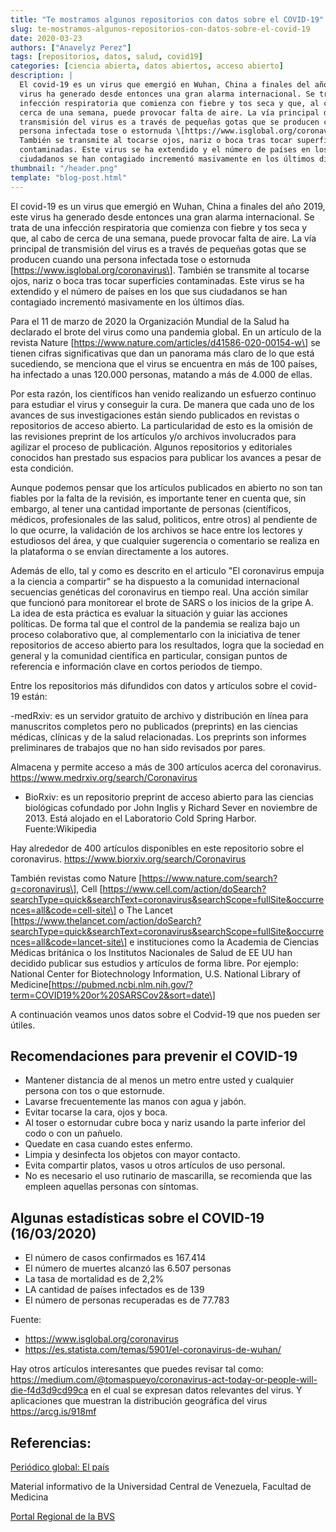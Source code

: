 ```yaml
---
title: "Te mostramos algunos repositorios con datos sobre el COVID-19"
slug: te-mostramos-algunos-repositorios-con-datos-sobre-el-covid-19
date: 2020-03-23
authors: ["Anavelyz Perez"]
tags: [repositorios, datos, salud, covid19]
categories: [ciencia abierta, datos abiertos, acceso abierto]
description: |
  El covid-19 es un virus que emergió en Wuhan, China a finales del año 2019, este
  virus ha generado desde entonces una gran alarma internacional. Se trata de una
  infección respiratoria que comienza con fiebre y tos seca y que, al cabo de
  cerca de una semana, puede provocar falta de aire. La vía principal de
  transmisión del virus es a través de pequeñas gotas que se producen cuando una
  persona infectada tose o estornuda \[https://www.isglobal.org/coronavirus\].
  También se transmite al tocarse ojos, nariz o boca tras tocar superficies
  contaminadas. Este virus se ha extendido y el número de países en los que sus
  ciudadanos se han contagiado incrementó masivamente en los últimos días.
thumbnail: "/header.png"
template: "blog-post.html"
---
```


El covid-19 es un virus que emergió en Wuhan, China a finales del año 2019, este
virus ha generado desde entonces una gran alarma internacional. Se trata de una
infección respiratoria que comienza con fiebre y tos seca y que, al cabo de
cerca de una semana, puede provocar falta de aire. La vía principal de
transmisión del virus es a través de pequeñas gotas que se producen cuando una
persona infectada tose o estornuda \[https://www.isglobal.org/coronavirus\].
También se transmite al tocarse ojos, nariz o boca tras tocar superficies
contaminadas. Este virus se ha extendido y el número de países en los que sus
ciudadanos se han contagiado incrementó masivamente en los últimos días.

Para el 11 de marzo de 2020 la Organización Mundial de la Salud ha declarado el
brote del virus como una pandemia global. En un artículo de la revista Nature
\[https://www.nature.com/articles/d41586-020-00154-w\] se tienen cifras
significativas que dan un panorama más claro de lo que está sucediendo, se
menciona que el virus se encuentra en más de 100 países, ha infectado a unas
120.000 personas, matando a más de 4.000 de ellas.

Por esta razón, los científicos han venido realizando un esfuerzo continuo para
estudiar el virus y conseguir la cura. De manera que cada uno de los avances de
sus investigaciones están siendo publicados en revistas o repositorios de acceso
abierto. La particularidad de esto es la omisión de las revisiones preprint de
los artículos y/o archivos involucrados para agilizar el proceso de publicación.
Algunos repositorios y editoriales conocidos han prestado sus espacios para
publicar los avances a pesar de esta condición.

Aunque podemos pensar que los artículos publicados en abierto no son tan fiables
por la falta de la revisión, es importante tener en cuenta que, sin embargo, al
tener una cantidad importante de personas (científicos, médicos, profesionales
de las salud, politicos, entre otros) al pendiente de lo que ocurre, la
validación de los archivos se hace entre los lectores y estudiosos del área, y
que cualquier sugerencia o comentario se realiza en la plataforma o se envían
directamente a los autores.

Además de ello, tal y como es descrito en el articulo "El coronavirus empuja a
la ciencia a compartir" se ha dispuesto a la comunidad internacional secuencias
genéticas del coronavirus en tiempo real. Una acción similar que funcionó para
monitorear el brote de SARS o los inicios de la gripe A. La idea de esta
práctica es evaluar la situación y guiar las acciones políticas. De forma tal
que el control de la pandemia se realiza bajo un proceso colaborativo que, al
complementarlo con la iniciativa de tener repositorios de acceso abierto para
los resultados, logra que la sociedad en general y la comunidad científica en
particular, consigan puntos de referencia e información clave en cortos periodos
de tiempo.

Entre los repositorios más difundidos con datos y artículos sobre el covid-19
están:

-medRxiv: es un servidor gratuito de archivo y distribución en línea para
manuscritos completos pero no publicados (preprints) en las ciencias médicas,
clínicas y de la salud relacionadas. Los preprints son informes preliminares de
trabajos que no han sido revisados por pares.

Almacena y permite acceso a más de 300 artículos acerca del coronavirus.
https://www.medrxiv.org/search/Coronavirus

- BioRxiv: es un repositorio preprint de acceso abierto para las ciencias
  biológicas cofundado por John Inglis y Richard Sever en noviembre de 2013.
  Está alojado en el Laboratorio Cold Spring Harbor. Fuente:Wikipedia

Hay alrededor de 400 artículos disponibles en este repositorio sobre el
coronavirus. https://www.biorxiv.org/search/Coronavirus

También revistas como Nature \[https://www.nature.com/search?q=coronavirus\],
Cell
\[https://www.cell.com/action/doSearch?searchType=quick&searchText=coronavirus&searchScope=fullSite&occurrences=all&code=cell-site\]
o The Lancet
\[https://www.thelancet.com/action/doSearch?searchType=quick&searchText=coronavirus&searchScope=fullSite&occurrences=all&code=lancet-site\]
e instituciones como la Academia de Ciencias Médicas británica o los Institutos
Nacionales de Salud de EE UU han decidido publicar sus estudios y artículos de
forma libre. Por ejemplo: National Center for Biotechnology Information, U.S.
National Library of
Medicine\[https://pubmed.ncbi.nlm.nih.gov/?term=COVID19%20or%20SARSCov2&sort=date\]

A continuación veamos unos datos sobre el Codvid-19 que nos pueden ser útiles.

## Recomendaciones para prevenir el COVID-19

- Mantener distancia de al menos un metro entre usted y cualquier persona con
  tos o que estornude.
- Lavarse frecuentemente las manos con agua y jabón.
- Evitar tocarse la cara, ojos y boca.
- Al toser o estornudar cubre boca y nariz usando la parte inferior del codo o
  con un pañuelo.
- Quedate en casa cuando estes enfermo.
- Limpia y desinfecta los objetos con mayor contacto.
- Evita compartir platos, vasos u otros artículos de uso personal.
- No es necesario el uso rutinario de mascarilla, se recomienda que las empleen
  aquellas personas con síntomas.

## Algunas estadísticas sobre el COVID-19 (16/03/2020)

- El número de casos confirmados es 167.414
- El número de muertes alcanzó las 6.507 personas
- La tasa de mortalidad es de 2,2%
- LA cantidad de países infectados es de 139
- El número de personas recuperadas es de 77.783

Fuente:

- https://www.isglobal.org/coronavirus
- https://es.statista.com/temas/5901/el-coronavirus-de-wuhan/

Hay otros artículos interesantes que puedes revisar tal como:
https://medium.com/@tomaspueyo/coronavirus-act-today-or-people-will-die-f4d3d9cd99ca
en el cual se expresan datos relevantes del virus. Y aplicaciones que muestran
la distribución geográfica del virus https://arcg.is/918mf

## Referencias:

[Periódico global: El país](https://elpais.com/)

Material informativo de la Universidad Central de Venezuela, Facultad de
Medicina

[Portal Regional de la BVS](https://bvsalud.org/vitrinas/es/post_vitrines/nuevo_coronavirus/)
